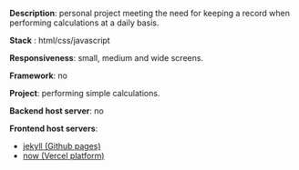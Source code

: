 __Description__: personal project meeting the need for keeping a record when performing calculations at a daily basis.

__Stack__ : html/css/javascript

__Responsiveness__: small, medium and wide screens.
 
__Framework__: no
 
__Project__: performing simple calculations.

__Backend host server__: no

__Frontend host servers__: 
- [jekyll (Github pages)](https://nedj78.github.io/MyCalculator/)
- [now (Vercel platform)](https://my-calculator-blue.vercel.app/)
